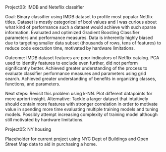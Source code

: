 Project03: IMDB and Neteflix classifier

Goal: Binary classifier using IMDB dataset to profile most popular Netflix titles. Dataset is mostly categorical of bool values and I was curious about what kind of performance such a dataset would achieve with such sparse information. Evaluated and optimized Gradient Boosting Classifier parameters and performance measures. Data is inherently highly biased due to targeting smaller data subset (thousands of rows, tens of features) to reduce code execution time, motivated by hardware limitations.

Outcome: IMDB dataset features are poor indicators of Netflix catalog. PCA used to identify features to exclude even further, did not perform significantly better. Achieved greater understanding of the process to evaluate classifier performance measures and parameters using grid search. Achieved greater understanding of benefits in organizing classes, functions, and parameters.

Next steps: Revisit this problem using k-NN. Plot different datapoints for more apriori insight. Alternative: Tackle a larger dataset that intuitively should contain more features with stronger correlation in order to motivate value in spending more time evaluating multiple training models and tuning models. Possibly attempt increasing complexity of training model although still motivated by hardware limitations.

Project05: NY housing

Placeholder for current project using NYC Dept of Buildings and Open Street Map data to aid in purchasing a home.

